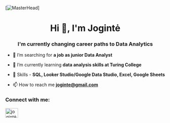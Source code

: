 [![MasterHead](https://en.pimg.jp/044/341/627/1/44341627.jpg)]
<h1 align="center">Hi 👋, I'm Jogintė</h1>
<h3 align="center">I'm currently changing career paths to Data Analytics</h3>

- 🔭 I’m searching for **a job as junior Data Analyst**

- 🌱 I’m currently learning **data analysis skills at Turing College**

- 📄 Skills - **SQL, Looker Studio/Google Data Studio, Excel, Google Sheets**

- 📫 How to reach me **joginte@gmail.com**

<h3 align="left">Connect with me:</h3>
<p align="left">
<a href="https://linkedin.com/in/jogintė-saulė-anužytė-2137b6254" target="blank"><img align="center" src="https://raw.githubusercontent.com/rahuldkjain/github-profile-readme-generator/master/src/images/icons/Social/linked-in-alt.svg" alt="jogintė-saulė-anužytė-2137b6254" height="30" width="40" /></a>
</p>

